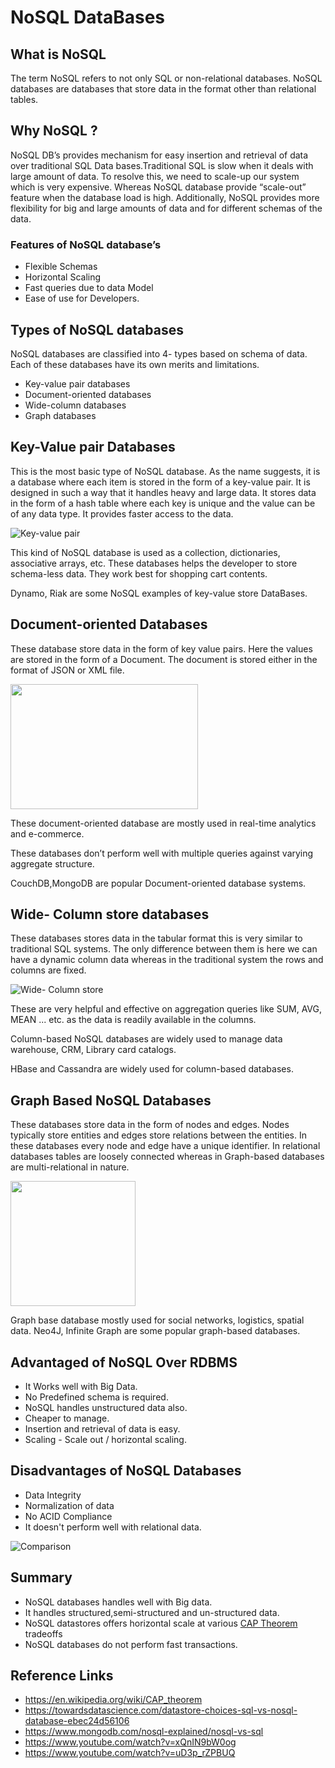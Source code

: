 # NoSQL DataBases

## What is NoSQL

The term NoSQL refers to not only SQL or non-relational databases. NoSQL databases are databases that store data in the format other than relational tables.

## Why NoSQL ?

NoSQL DB’s provides mechanism for easy insertion and retrieval of data over traditional SQL Data bases.Traditional SQL is slow when it deals with large amount of data. To resolve this, we need to scale-up our system which is very expensive. Whereas NoSQL database provide “scale-out” feature when the database load is high. Additionally, NoSQL provides more flexibility for big and large amounts of data and for different schemas of the data.

### Features of NoSQL database’s

* Flexible Schemas
* Horizontal Scaling
* Fast queries due to data Model
* Ease of use for Developers.
  
## Types of NoSQL databases

NoSQL databases are classified into 4- types based on schema of data. Each of these databases have its own merits and limitations.
*  Key-value pair databases
*  Document-oriented databases
*  Wide-column databases
*  Graph databases
  
## Key-Value pair Databases

This is the most basic type of NoSQL database. As the name suggests, it is a database where each item is stored in the form of a key-value pair. It is designed in such a way that it handles heavy and large data. It stores data in the form of a hash table where each key is unique and the value can be of any data type. It provides faster access to the data.

![Key-value pair](https://i.stack.imgur.com/nzc2C.png)

This kind of NoSQL database is used as a collection, dictionaries, associative arrays, etc. These databases helps the developer to store schema-less data. They work best for shopping cart contents.

Dynamo, Riak are some NoSQL examples of key-value store DataBases.


## Document-oriented Databases

These database store data in the form of key value pairs. Here the values are stored in the form of a Document. The document is stored either in the format of JSON or XML file.

<img src="https://www.researchgate.net/profile/Andre-Ribeiro-9/publication/288872507/figure/fig4/AS:669111159910404@1536539940239/Example-of-a-documents-oriented-database-for-the-Academic-Management-System.png" width="300" height="200"/>

These document-oriented database are mostly used in real-time analytics and e-commerce. 

These databases don’t perform well with multiple queries against varying aggregate structure.

CouchDB,MongoDB are popular Document-oriented database systems.

## Wide- Column store databases

These databases stores data in the tabular format this is very similar to traditional SQL systems. The only difference between them is here we can have a dynamic column data whereas in the traditional system the rows and columns are fixed.

![Wide- Column store](https://www.researchgate.net/profile/Michael-Mior/publication/264859776/figure/fig1/AS:668915290083333@1536493241409/Data-layout-in-wide-column-stores.png)

These are very helpful and effective on aggregation queries like SUM, AVG, MEAN ... etc. as the data is readily available in the columns. 

Column-based NoSQL databases are widely used to manage data warehouse, CRM, Library card catalogs.

HBase and Cassandra are widely used for column-based databases.

## Graph Based NoSQL Databases

These databases store data in the form of nodes and edges. Nodes typically store entities and edges store relations between the entities. In these databases every node and edge have a unique identifier. In relational databases tables are loosely connected whereas in Graph-based databases are multi-relational in nature.

<img src="https://dist.neo4j.com/wp-content/uploads/20180814232054/graph-technology-data-model.png" width="200" height="200"/>

Graph base database mostly used for social networks, logistics, spatial data.
Neo4J, Infinite Graph are some popular graph-based databases.

## Advantaged of NoSQL Over RDBMS
* It Works well with Big Data.
* No Predefined schema is required. 
* NoSQL handles unstructured data also.
* Cheaper to manage.
* Insertion and retrieval of data is easy.
* Scaling - Scale out / horizontal scaling.

## Disadvantages of NoSQL Databases
* Data Integrity
* Normalization of data
* No ACID Compliance
* It doesn't perform well with relational data.
  
![Comparison](https://miro.medium.com/max/1000/1*1QyI7Zxx73mkG0FcwNUyuw.jpeg)
  
## Summary
* NoSQL databases handles well with Big data.
* It handles structured,semi-structured and un-structured data.
* NoSQL datastores offers horizontal scale at various [CAP Theorem](https://en.wikipedia.org/wiki/CAP_theorem) tradeoffs
* NoSQL databases do not perform fast transactions.
  
## Reference Links
* https://en.wikipedia.org/wiki/CAP_theorem
* https://towardsdatascience.com/datastore-choices-sql-vs-nosql-database-ebec24d56106
* https://www.mongodb.com/nosql-explained/nosql-vs-sql
* https://www.youtube.com/watch?v=xQnIN9bW0og
* https://www.youtube.com/watch?v=uD3p_rZPBUQ
